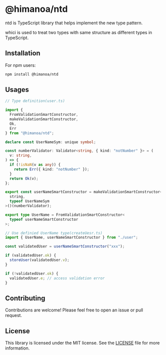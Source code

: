 # @himanoa/ntd

ntd is TypeScript library that helps implement the new type pattern.

whici is used to treat two types with same structure as different types in
TypeScript.

## Installation

For npm users:

```bash
npm install @himanoa/ntd
```

## Usages

```typescript
// Type definition(user.ts)

import {
  FromValidationSmartConstructor,
  makeValidationSmartConstructor,
  Ok,
  Err
} from "@himanoa/ntd";

declare const UserNameSym: unique symbol;

const numberValidator: Validator<string, { kind: "notNumber" }> = (
  v: string,
) => {
  if (!isNaN(v as any)) {
    return Err({ kind: "notNumber" });
  }
  return Ok(v);
};

export const userNameSmartConstructor = makeValidationSmartConstructor<
  string,
  typeof UserNameSym
>()(numberValidator);

export type UserName = FromValidationSmartConstructor<
  typeof userNameSmartConstructor
>;

// Use definied UserName type(createUesr.ts)
import { UserName, userNameSmartConstructor } from "./user";

const validatedUser = userNameSmartConstructor("xxx");

if (validatedUser.ok) {
  storeUser(validatedUser.v);
}

if (!validatedUser.ok) {
  validatedUser.e; // access validation error
}
```

## Contributing

Contributions are welcome! Please feel free to open an issue or pull request.

## License

This library is licensed under the MIT license. See the [LICENSE](./LICENSE)
file for more information.
